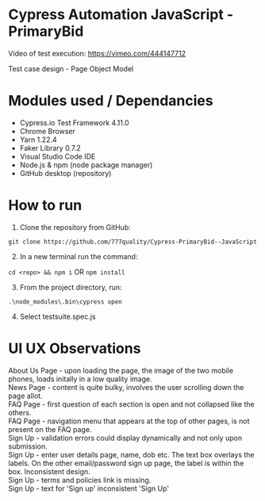 # Cypress Automation JavaScript - PrimaryBid

Video of test execution: https://vimeo.com/444147712 <BR>

Test case design - Page Object Model

# Modules used / Dependancies
- Cypress.io Test Framework 4.11.0
- Chrome Browser
- Yarn 1.22.4
- Faker Library 0.7.2
- Visual Studio Code IDE
- Node.js & npm (node package manager)
- GitHub desktop (repository)

# How to run
1. Clone the repository from GitHub:  

`git clone https://github.com/777quality/Cypress-PrimaryBid--JavaScript`

2. In a new terminal run the command:  

`cd <repo> && npm i`    OR    `npm install`

3. From the project directory, run:  

`.\node_modules\.bin\cypress open`

4. Select testsuite.spec.js
 
# UI UX Observations
About Us Page - upon loading the page, the image of the two mobile phones, loads initally in a low quality image. <br>
News Page - content is quite bulky, involves the user scrolling down the page allot.<br>
FAQ Page - first question of each section is open and not collapsed like the others.<br>
FAQ Page - navigation menu that appears at the top of other pages, is not present on the FAQ page.<br>
Sign Up - validation errors could display dynamically and not only upon submission.<br>
Sign Up - enter user details page, name, dob etc. The text box overlays the labels. On the other email/password sign up page, the label is within the box. Inconsistent design.<br>
Sign Up - terms and policies link is missing.<br>
Sign Up - text for 'Sign up' inconsistent 'Sign Up'<br>



 
